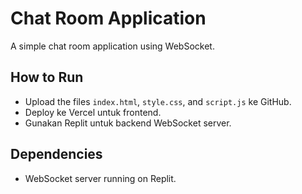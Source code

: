 # Chat Room Application

A simple chat room application using WebSocket.

## How to Run
- Upload the files `index.html`, `style.css`, and `script.js` ke GitHub.
- Deploy ke Vercel untuk frontend.
- Gunakan Replit untuk backend WebSocket server.

## Dependencies
- WebSocket server running on Replit.

